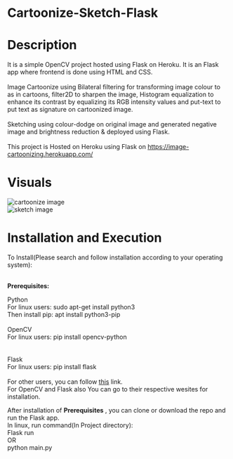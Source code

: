 # Cartoonize-Sketch-Flask

# Description

It is a simple OpenCV project hosted using Flask on Heroku. It is an Flask app where frontend is done using HTML and CSS. <br /><br />
Image Cartoonize using Bilateral filtering for transforming image colour to as in cartoons, filter2D to sharpen the image,  Histogram equalization to enhance its contrast by equalizing its RGB intensity values  and put-text to put text as signature on cartoonized  image. <br /><br />
Sketching using colour-dodge on original image and generated negative image  and brightness reduction & deployed using Flask.
<br /><br />
This project is Hosted on Heroku using Flask on https://image-cartoonizing.herokuapp.com/

# Visuals
![cartoonize image](https://github.com/samirkhanal35/cartoonize-sketch-flask/blob/master/cartoonize1.png)<br />
![sketch image](https://github.com/samirkhanal35/cartoonize-sketch-flask/blob/master/sketch.png)

# Installation and Execution

To Install(Please search and follow installation according to your operating system):<br /><br />

<b>Prerequisites:</b><br />

Python<br />
For linux users: sudo apt-get install python3<br />
Then install pip: apt install python3-pip<br /><br />
OpenCV<br />
For linux users: pip install opencv-python<br /><br /><br />
Flask<br />
For linux users: pip install flask<br /><br />
For other users, you can follow <a href="https://www.python.org/downloads/">this</a> link.<br />
For OpenCV and Flask also You can go to their respective wesites for installation.<br />

After installation of <b>Prerequisites</b> , you can clone or download the repo and run the Flask app.<br />
In linux, run command(In Project directory): <br />
Flask run<br />
OR<br />
python main.py<br />




